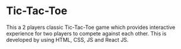# Tic-Tac-Toe
This a 2 players classic Tic-Tac-Toe game which provides interactive experience for two players to compete against each other. This is developed by using HTML, CSS, JS and React JS.
